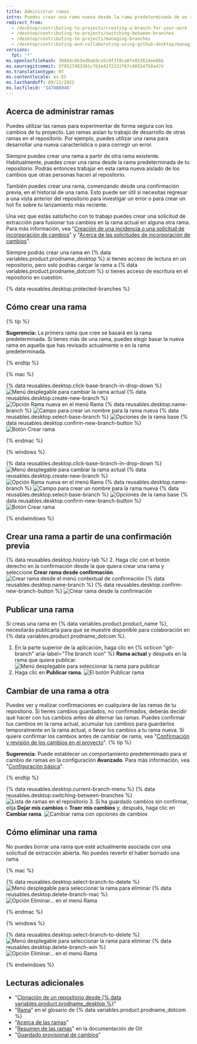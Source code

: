 ```yaml
---
title: Administrar ramas
intro: Puedes crear una rama nueva desde la rama predeterminada de un repositorio para que puedas experimentar con los cambios de forma segura.
redirect_from:
  - /desktop/contributing-to-projects/creating-a-branch-for-your-work
  - /desktop/contributing-to-projects/switching-between-branches
  - /desktop/contributing-to-projects/managing-branches
  - /desktop/contributing-and-collaborating-using-github-desktop/managing-branches
versions:
  fpt: '*'
ms.openlocfilehash: 30604c6b3ed0ab9ca5c0f3f8ca0fe853624ee86b
ms.sourcegitcommit: 5f9527483381cfb1e41f2322f67c80554750a47d
ms.translationtype: HT
ms.contentlocale: es-ES
ms.lasthandoff: 09/12/2022
ms.locfileid: '147886946'
---
```

## Acerca de administrar ramas
Puedes utilizar las ramas para experimentar de forma segura con los cambios de tu proyecto. Las ramas aislan tu trabajo de desarrollo de otras ramas en el repositorio. Por ejemplo, puedes utilizar una rama para desarrollar una nueva característica o para corregir un error.

Siempre puedes crear una rama a partir de otra rama existente. Habitualmente, puedes crear una rama desde la rama predeterminada de tu repositorio. Podrás entonces trabajar en esta rama nueva aislado de los cambios que otras personas hacen al repositorio.

También puedes crear una rama, comenzando desde una confirmación previa, en el historial de una rama. Esto puede ser útil si necesitas regresar a una vista anterior del repositorio para investigar un error o para crear un hot fix sobre tu lanzamiento más reciente.

Una vez que estás satisfecho con to trabajo puedes crear una solicitud de extracción para fusionar tus cambios en la rama actual en alguna otra rama. Para más información, vea "[Creación de una incidencia o una solicitud de incorporación de cambios](/desktop/contributing-to-projects/creating-an-issue-or-pull-request)" y "[Acerca de las solicitudes de incorporación de cambios](/pull-requests/collaborating-with-pull-requests/proposing-changes-to-your-work-with-pull-requests/about-pull-requests)".

Siempre podrás crear una rama en {% data variables.product.prodname_desktop %} si tienes acceso de lectura en un repositorio, pero solo podrás cargar la rama a {% data variables.product.prodname_dotcom %} si tienes acceso de escritura en el repositorio en cuestión.

{% data reusables.desktop.protected-branches %}

## Cómo crear una rama

{% tip %}

**Sugerencia:** La primera rama que cree se basará en la rama predeterminada. Si tienes más de una rama, puedes elegir basar la nueva rama en aquella que has revisado actualmente o en la rama predeterminada.

{% endtip %}

{% mac %}

{% data reusables.desktop.click-base-branch-in-drop-down %} ![Menú desplegable para cambiar la rama actual](/assets/images/help/desktop/select-branch-from-dropdown.png) {% data reusables.desktop.create-new-branch %} ![Opción Rama nueva en el menú Rama](/assets/images/help/desktop/new-branch-button-mac.png) {% data reusables.desktop.name-branch %} ![Campo para crear un nombre para la rama nueva](/assets/images/help/desktop/create-branch-name-mac.png) {% data reusables.desktop.select-base-branch %} ![Opciones de la rama base](/assets/images/help/desktop/create-branch-choose-branch-mac.png) {% data reusables.desktop.confirm-new-branch-button %} ![Botón Crear rama](/assets/images/help/desktop/create-branch-button-mac.png)

{% endmac %}

{% windows %}

{% data reusables.desktop.click-base-branch-in-drop-down %} ![Menú desplegable para cambiar la rama actual](/assets/images/help/desktop/click-branch-in-drop-down-win.png) {% data reusables.desktop.create-new-branch %} ![Opción Rama nueva en el menú Rama](/assets/images/help/desktop/new-branch-button-win.png) {% data reusables.desktop.name-branch %} ![Campo para crear un nombre para la rama nueva](/assets/images/help/desktop/create-branch-name-win.png) {% data reusables.desktop.select-base-branch %} ![Opciones de la rama base](/assets/images/help/desktop/create-branch-choose-branch-win.png) {% data reusables.desktop.confirm-new-branch-button %} ![Botón Crear rama](/assets/images/help/desktop/create-branch-button-win.png)

{% endwindows %}

## Crear una rama a partir de una confirmación previa

{% data reusables.desktop.history-tab %}
2. Haga clic con el botón derecho en la confirmación desde la que quiera crear una rama y seleccione **Crear rama desde confirmación**.
  ![Crear rama desde el menú contextual de confirmación](/assets/images/help/desktop/create-branch-from-commit-context-menu.png) {% data reusables.desktop.name-branch %} {% data reusables.desktop.confirm-new-branch-button %} ![Crear rama desde la confirmación](/assets/images/help/desktop/create-branch-from-commit-overview.png)

## Publicar una rama

Si creas una rama en {% data variables.product.product_name %}, necesitarás publicarla para que se muestre disponible para colaboración en {% data variables.product.prodname_dotcom %}.

1. En la parte superior de la aplicación, haga clic en {% octicon "git-branch" aria-label="The branch icon" %} **Rama actual** y después en la rama que quiera publicar.
  ![Menú desplegable para seleccionar la rama para publicar](/assets/images/help/desktop/select-branch-from-dropdown.png)
2. Haga clic en **Publicar rama**.
  ![El botón Publicar rama](/assets/images/help/desktop/publish-branch-button.png)

## Cambiar de una rama a otra
Puedes ver y realizar confirmaciones en cualquiera de las ramas de tu repositorio. Si tienes cambios guardados, no confirmados, deberás decidir qué hacer con tus cambios antes de alternar las ramas. Puedes confirmar tus cambios en la rama actual, acumular tus cambios para guardarlos temporalmente en la rama actual, o llevar los cambios a tu rama nueva. Si quiere confirmar los cambios antes de cambiar de rama, vea "[Confirmación y revisión de los cambios en el proyecto](/desktop/contributing-to-projects/committing-and-reviewing-changes-to-your-project)".
{% tip %}

**Sugerencia**: Puede establecer un comportamiento predeterminado para el cambio de ramas en la configuración **Avanzado**. Para más información, vea "[Configuración básica](/desktop/getting-started-with-github-desktop/configuring-basic-settings)".

{% endtip %}

{% data reusables.desktop.current-branch-menu %} {% data reusables.desktop.switching-between-branches %} ![Lista de ramas en el repositorio](/assets/images/help/desktop/select-branch-from-dropdown.png)
3. Si ha guardado cambios sin confirmar, elija **Dejar mis cambios** o **Traer mis cambios** y, después, haga clic en **Cambiar rama**.
  ![Cambiar rama con opciones de cambios](/assets/images/help/desktop/stash-changes-options.png)

## Cómo eliminar una rama

No puedes borrar una rama que esté actualmente asociada con una solicitud de extracción abierta. No puedes revertir el haber borrado una rama.

{% mac %}

{% data reusables.desktop.select-branch-to-delete %} ![Menú desplegable para seleccionar la rama para eliminar](/assets/images/help/desktop/select-branch-from-dropdown.png) {% data reusables.desktop.delete-branch-mac %} ![Opción Eliminar... en el menú Rama](/assets/images/help/desktop/delete-branch-mac.png)

{% endmac %}

{% windows %}

{% data reusables.desktop.select-branch-to-delete %} ![Menú desplegable para seleccionar la rama para eliminar](/assets/images/help/desktop/select-branch-from-dropdown.png) {% data reusables.desktop.delete-branch-win %} ![Opción Eliminar... en el menú Rama](/assets/images/help/desktop/delete-branch-win.png)

{% endwindows %}

## Lecturas adicionales

- "[Clonación de un repositorio desde {% data variables.product.prodname_desktop %}](/desktop/guides/contributing-to-projects/cloning-a-repository-from-github-to-github-desktop)"
- "[Rama](/articles/github-glossary/#branch)" en el glosario de {% data variables.product.prodname_dotcom %}
- "[Acerca de las ramas](/pull-requests/collaborating-with-pull-requests/proposing-changes-to-your-work-with-pull-requests/about-branches)"
- "[Resumen de las ramas](https://git-scm.com/book/en/v2/Git-Branching-Branches-in-a-Nutshell)" en la documentación de Git
- "[Guardado provisional de cambios](/desktop/contributing-and-collaborating-using-github-desktop/stashing-changes)"
